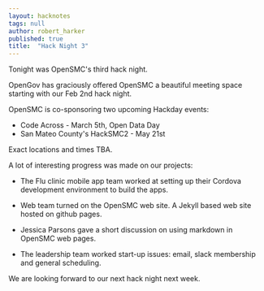 ```yaml
---
layout: hacknotes
tags: null
author: robert_harker
published: true
title:  "Hack Night 3"
---
```


Tonight was OpenSMC's third hack night.

OpenGov has graciously offered OpenSMC a beautiful meeting space starting with our Feb 2nd hack night.

OpenSMC is co-sponsoring two upcoming Hackday events:

* Code Across - March 5th, Open Data Day
* San Mateo County's HackSMC2 - May 21st

Exact locations and times TBA.

A lot of interesting progress was made on our projects:

* The Flu clinic mobile app team worked at setting up their Cordova development environment to build the apps.

* Web team turned on the OpenSMC web site.  A Jekyll based web site hosted on github pages.

* Jessica Parsons gave a short discussion on using markdown in OpenSMC web pages.

* The leadership team worked start-up issues: email, slack membership and general scheduling.

We are looking forward to our next hack night next week.
